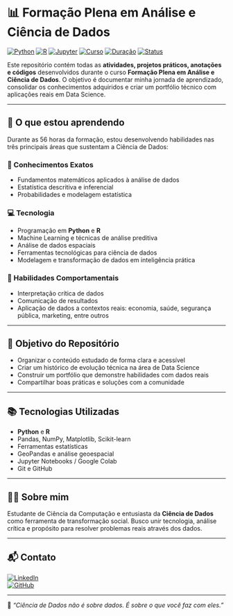 # 📊 Formação Plena em Análise e Ciência de Dados

[![Python](https://img.shields.io/badge/Python-3.10+-blue?logo=python)](https://www.python.org/)
[![R](https://img.shields.io/badge/R-Program-lightgrey?logo=r)](https://www.r-project.org/)
[![Jupyter](https://img.shields.io/badge/Jupyter-Notebook-orange?logo=jupyter)](https://jupyter.org/)
[![Curso](https://img.shields.io/badge/Formação-Ciência%20de%20Dados-green)]()
[![Duração](https://img.shields.io/badge/Carga%20Horária-56h-blueviolet)]()
[![Status](https://img.shields.io/badge/Status-Em%20Andamento-yellow)]()

Este repositório contém todas as **atividades, projetos práticos, anotações e códigos** desenvolvidos durante o curso **Formação Plena em Análise e Ciência de Dados**. O objetivo é documentar minha jornada de aprendizado, consolidar os conhecimentos adquiridos e criar um portfólio técnico com aplicações reais em Data Science.

---

## 🎯 O que estou aprendendo

Durante as 56 horas da formação, estou desenvolvendo habilidades nas três principais áreas que sustentam a Ciência de Dados:

### 🧠 Conhecimentos Exatos
- Fundamentos matemáticos aplicados à análise de dados  
- Estatística descritiva e inferencial  
- Probabilidades e modelagem estatística

### 💻 Tecnologia
- Programação em **Python** e **R**  
- Machine Learning e técnicas de análise preditiva  
- Análise de dados espaciais  
- Ferramentas tecnológicas para ciência de dados  
- Modelagem e transformação de dados em inteligência prática

### 🧩 Habilidades Comportamentais
- Interpretação crítica de dados  
- Comunicação de resultados  
- Aplicação de dados a contextos reais: economia, saúde, segurança pública, marketing, entre outros


---

## 🚀 Objetivo do Repositório

- Organizar o conteúdo estudado de forma clara e acessível
- Criar um histórico de evolução técnica na área de Data Science
- Construir um portfólio que demonstre habilidades com dados reais
- Compartilhar boas práticas e soluções com a comunidade

---

## 📚 Tecnologias Utilizadas

- **Python** e **R**  
- Pandas, NumPy, Matplotlib, Scikit-learn  
- Ferramentas estatísticas  
- GeoPandas e análise geoespacial  
- Jupyter Notebooks / Google Colab  
- Git e GitHub

---

## 👩‍💻 Sobre mim

Estudante de Ciência da Computação e entusiasta da **Ciência de Dados** como ferramenta de transformação social. Busco unir tecnologia, análise crítica e propósito para resolver problemas reais através dos dados.

---

## 📬 Contato

[![LinkedIn](https://img.shields.io/badge/LinkedIn-Perfil-blue?style=flat&logo=linkedin)](https://www.linkedin.com/in/cavalcantiraissa/)  
[![GitHub](https://img.shields.io/badge/GitHub-Perfil-black?style=flat&logo=github)](https://github.com/cavalcantiraissas)

---

📌 *“Ciência de Dados não é sobre dados. É sobre o que você faz com eles.”*





